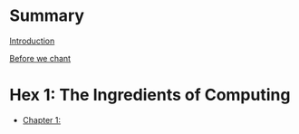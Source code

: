 # Summary

[Introduction](README.md)

[Before we chant](./getting_started.md)

# Hex 1: The Ingredients of Computing

- [Chapter 1: ](./chapter_1.md)
